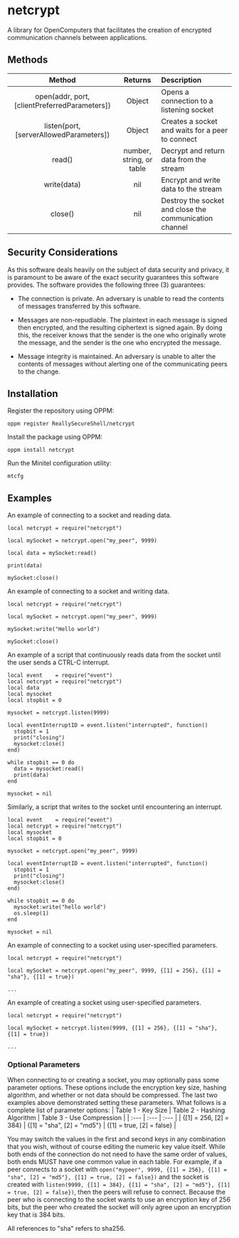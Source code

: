 # netcrypt
A library for OpenComputers that facilitates the creation of encrypted communication channels between applications.

## Methods
| Method | Returns | Description |
| :---:  | :---:   | :---        |
|open(addr, port, [clientPreferredParameters])| Object | Opens a connection to a listening socket |
|listen(port, [serverAllowedParameters])| Object | Creates a socket and waits for a peer to connect |
|read()| number, string, or table | Decrypt and return data from the stream |
|write(data)| nil | Encrypt and write data to the stream |
|close()| nil | Destroy the socket and close the communication channel |

## Security Considerations
As this software deals heavily on the subject of data security and privacy, it is paramount to be aware of the exact security guarantees this software provides. The software provides the following three (3) guarantees:

* The connection is private. An adversary is unable to read the contents of messages transferred by this software.

* Messages are non-repudiable. The plaintext in each message is signed then encrypted, and the resulting ciphertext is signed again. By doing this, the receiver knows that the sender is the one who originally wrote the message, and the sender is the one who encrypted the message.

* Message integrity is maintained. An adversary is unable to alter the contents of messages without alerting one of the communicating peers to the change.

## Installation
Register the repository using OPPM:
```
oppm register ReallySecureShell/netcrypt
```
Install the package using OPPM:
```
oppm install netcrypt
```
Run the Minitel configuration utility:
```
mtcfg
```

## Examples
An example of connecting to a socket and reading data.
```
local netcrypt = require("netcrypt")

local mySocket = netcrypt.open("my_peer", 9999)

local data = mySocket:read()

print(data)

mySocket:close()
```

An example of connecting to a socket and writing data.
```
local netcrypt = require("netcrypt")

local mySocket = netcrypt.open("my_peer", 9999)

mySocket:write("Hello world")

mySocket:close()
```

An example of a script that continuously reads data from the socket until the user sends a CTRL-C interrupt.
```
local event    = require("event")
local netcrypt = require("netcrypt")
local data
local mysocket
local stopbit = 0

mysocket = netcrypt.listen(9999)

local eventInterruptID = event.listen("interrupted", function()
  stopbit = 1
  print("closing")
  mysocket:close()
end)

while stopbit == 0 do
  data = mysocket:read()
  print(data)
end

mysocket = nil
```

Similarly, a script that writes to the socket until encountering an interrupt.
```
local event    = require("event")
local netcrypt = require("netcrypt")
local mysocket
local stopbit = 0

mysocket = netcrypt.open("my_peer", 9999)

local eventInterruptID = event.listen("interrupted", function()
  stopbit = 1
  print("closing")
  mysocket:close()
end)

while stopbit == 0 do
  mysocket:write("hello world")
  os.sleep(1)
end

mysocket = nil
```

An example of connecting to a socket using user-specified parameters.
```
local netcrypt = require("netcrypt")

local mySocket = netcrypt.open("my_peer", 9999, {[1] = 256}, {[1] = "sha"}, {[1] = true})

...
```

An example of creating a socket using user-specified parameters.
```
local netcrypt = require("netcrypt")

local mySocket = netcrypt.listen(9999, {[1] = 256}, {[1] = "sha"}, {[1] = true})

...
```

### Optional Parameters
When connecting to or creating a socket, you may optionally pass some parameter options. These options include the encryption key size, hashing algorithm, and whether or not data should be compressed. The last two examples above demonstrated setting these parameters. What follows is a complete list of parameter options:
| Table 1 - Key Size | Table 2 - Hashing Algorithm | Table 3 - Use Compression |
| :---    | :---    | :---    |
| {[1] = 256, [2] = 384} | {[1] = "sha", [2] = "md5"} | {[1] = true, [2] = false} |

You may switch the values in the first and second keys in any combination that you wish, without of course editing the numeric key value itself. While both ends of the connection do not need to have the same order of values, both ends MUST have one common value in each table. For example, if a peer connects to a socket with `open("mypeer", 9999, {[1] = 256}, {[1] = "sha", [2] = "md5"}, {[1] = true, [2] = false})` and the socket is created with `listen(9999, {[1] = 384}, {[1] = "sha", [2] = "md5"}, {[1] = true, [2] = false})`, then the peers will refuse to connect. Because the peer who is connecting to the socket wants to use an encryption key of 256 bits, but the peer who created the socket will only agree upon an encryption key that is 384 bits.

All references to "sha" refers to sha256.
